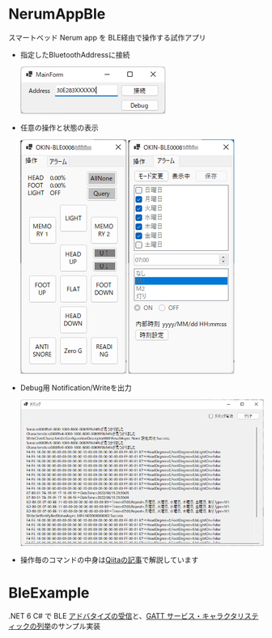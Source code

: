 # NerumAppBle

スマートベッド Nerum app を BLE経由で操作する試作アプリ

* 指定したBluetoothAddressに接続

  ![Main](./images/1.png)

* 任意の操作と状態の表示

  ![Control](./images/2.png) ![Alarm](./images/3.png)

* Debug用 Notification/Writeを出力

  ![Debug](./images/4.png)

* 操作毎のコマンドの中身は[Qiitaの記事](https://qiita.com/HiroyukiSakoh/items/47c5e54835e0cae41119)で解説しています  
# BleExample
.NET 6 C# で BLE [アドバタイズの受信](./BleExample/%E3%82%A2%E3%83%89%E3%83%90%E3%82%BF%E3%82%A4%E3%82%BA%E5%8F%97%E4%BF%A1%E3%82%B5%E3%83%B3%E3%83%97%E3%83%AB.cs)と、[GATT サービス・キャラクタリスティックの列挙](./BleExample/%E3%82%B5%E3%83%BC%E3%83%93%E3%82%B9%E3%81%A8%E3%82%AD%E3%83%A3%E3%83%A9%E3%82%AF%E3%82%BF%E3%83%AA%E3%82%B9%E3%83%86%E3%82%A3%E3%83%83%E3%82%AF%E3%81%AE%E5%88%97%E6%8C%99%20.cs)のサンプル実装